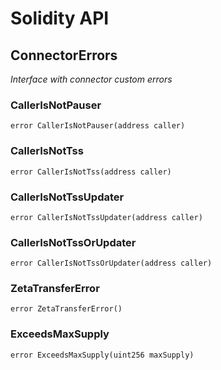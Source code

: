 # Solidity API

## ConnectorErrors

_Interface with connector custom errors_

### CallerIsNotPauser

```solidity
error CallerIsNotPauser(address caller)
```

### CallerIsNotTss

```solidity
error CallerIsNotTss(address caller)
```

### CallerIsNotTssUpdater

```solidity
error CallerIsNotTssUpdater(address caller)
```

### CallerIsNotTssOrUpdater

```solidity
error CallerIsNotTssOrUpdater(address caller)
```

### ZetaTransferError

```solidity
error ZetaTransferError()
```

### ExceedsMaxSupply

```solidity
error ExceedsMaxSupply(uint256 maxSupply)
```

